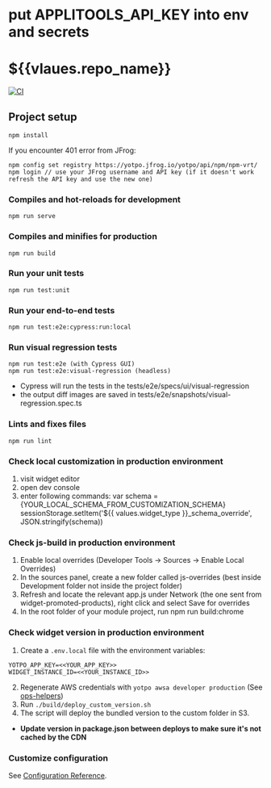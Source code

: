 
# put APPLITOOLS_API_KEY into env and secrets 


# ${{vlaues.repo_name}}

[![CI](https://github.com/YotpoLtd/widget-promoted-products/actions/workflows/build.yaml/badge.svg?branch=master)](https://github.com/YotpoLtd/widget-promoted-products/actions/workflows/build.yaml)

## Project setup

`npm install`

If you encounter 401 error from JFrog:

```
npm config set registry https://yotpo.jfrog.io/yotpo/api/npm/npm-vrt/
npm login // use your JFrog username and API key (if it doesn't work refresh the API key and use the new one)
```

### Compiles and hot-reloads for development

`npm run serve`

### Compiles and minifies for production

`npm run build`

### Run your unit tests

`npm run test:unit`

### Run your end-to-end tests

`npm run test:e2e:cypress:run:local`

### Run visual regression tests

```
npm run test:e2e (with Cypress GUI)
npm run test:e2e:visual-regression (headless)
```

- Cypress will run the tests in the tests/e2e/specs/ui/visual-regression
- the output diff images are saved in tests/e2e/snapshots/visual-regression.spec.ts

### Lints and fixes files

`npm run lint`

### Check local customization in production environment

1. visit widget editor
2. open dev console
3. enter following commands:
   var schema = {YOUR_LOCAL_SCHEMA_FROM_CUSTOMIZATION_SCHEMA}
   sessionStorage.setItem('${{ values.widget_type }}_schema_override', JSON.stringify(schema))

### Check js-build in production environment

1. Enable local overrides (Developer Tools -> Sources -> Enable Local Overrides)
2. In the sources panel, create a new folder called js-overrides (best inside Development folder not inside the project folder)
3. Refresh and locate the relevant app.js under Network (the one sent from widget-promoted-products), right click and select Save for overrides
4. In the root folder of your module project, run npm run build:chrome

### Check widget version in production environment

1. Create a `.env.local` file with the environment variables:

```
YOTPO_APP_KEY=<<YOUR_APP_KEY>>
WIDGET_INSTANCE_ID=<<YOUR_INSTANCE_ID>>
```

2. Regenerate AWS credentials with `yotpo awsa developer production` (See [ops-helpers](https://github.com/YotpoLtd/ops-helpers#how-to-get-aws-credentials))
3. Run `./build/deploy_custom_version.sh`
4. The script will deploy the bundled version to the custom folder in S3.

- **Update version in package.json between deploys to make sure it's not cached by the CDN**

### Customize configuration

See [Configuration Reference](https://cli.vuejs.org/config/).
